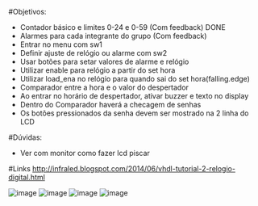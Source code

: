 #Objetivos:
  - Contador básico e limites 0-24 e 0-59 (Com feedback) DONE
  - Alarmes para cada integrante do grupo (Com feedback)
  - Entrar no menu com sw1
  - Definir ajuste de relógio ou alarme com sw2
  - Usar botões para setar valores de alarme e relógio
  - Utilizar enable para relógio a partir do set hora
  - Utilizar load_ena no relógio para quando sai do set hora(falling.edge)
  - Comparador entre a hora e o valor do despertador
  - Ao entrar no horário de despertador, ativar buzzer e texto no display
  - Dentro do Comparador haverá a checagem de senhas
  - Os botões pressionados da senha devem ser mostrado na 2 linha do LCD

#Dúvidas:
- Ver com monitor como fazer lcd piscar
  
#Links
http://infraled.blogspot.com/2014/06/vhdl-tutorial-2-relogio-digital.html
  
  ![image](https://user-images.githubusercontent.com/65169791/113223793-5d042300-9260-11eb-8473-5bf09d9ee167.png)
![image](https://user-images.githubusercontent.com/65169791/113338956-34336a80-9300-11eb-8fa4-fa5902850ed3.png)
![image](https://user-images.githubusercontent.com/65169791/113520478-be323c00-9569-11eb-81da-0324032a8518.png)
![image](https://user-images.githubusercontent.com/65169791/113522250-64377380-9575-11eb-80fb-8234f0c63f59.png)


